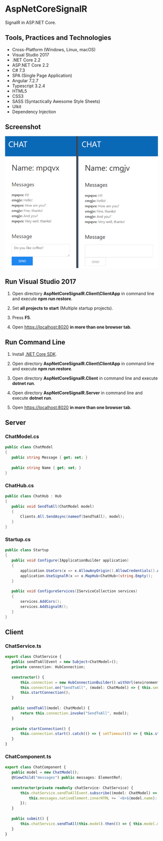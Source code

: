 # AspNetCoreSignalR

SignalR in ASP.NET Core.

## Tools, Practices and Technologies

* Cross-Platform (Windows, Linux, macOS)
* Visual Studio 2017
* .NET Core 2.2
* ASP.NET Core 2.2
* C# 7.3
* SPA (Single Page Application)
* Angular 7.2.7
* Typescript 3.2.4
* HTML5
* CSS3
* SASS (Syntactically Awesome Style Sheets)
* UIkit
* Dependency Injection

## Screenshot

![Screenshot](Screenshot.png)

## Run Visual Studio 2017

1. Open directory **AspNetCoreSignalR.Client\ClientApp** in command line and execute **npm run restore**.

2. Set **all projects to start** (Multiple startup projects).

5. Press **F5**.

6. Open <https://localhost:8020> **in more than one browser tab**.

## Run Command Line

1. Install [.NET Core SDK](https://aka.ms/dotnet-download).

2. Open directory **AspNetCoreSignalR.Client\ClientApp** in command line and execute **npm run restore**.

3. Open directory **AspNetCoreSignalR.Client** in command line and execute **dotnet run**.

4. Open directory **AspNetCoreSignalR.Server** in command line and execute **dotnet run**.

5. Open <https://localhost:8020> **in more than one browser tab**.

## Server

### ChatModel.cs

 ```csharp
public class ChatModel
{
    public string Message { get; set; }

    public string Name { get; set; }
}
 ```

### ChatHub.cs

 ```csharp
public class ChatHub : Hub
{
    public void SendToAll(ChatModel model)
    {
        Clients.All.SendAsync(nameof(SendToAll), model);
    }
}
 ```

### Startup.cs

 ```csharp
public class Startup
{
    public void Configure(IApplicationBuilder application)
    {
        application.UseCors(x => x.AllowAnyOrigin().AllowCredentials().AllowAnyHeader().AllowAnyMethod());
        application.UseSignalR(x => x.MapHub<ChatHub>(string.Empty));
    }

    public void ConfigureServices(IServiceCollection services)
    {
        services.AddCors();
        services.AddSignalR();
    }
}
 ```

## Client

### ChatService.ts

 ```typescript
export class ChatService {
    public sendToAllEvent = new Subject<ChatModel>();
    private connection: HubConnection;

    constructor() {
        this.connection = new HubConnectionBuilder().withUrl(environment.chatHubUrl).build();
        this.connection.on("SendToAll", (model: ChatModel) => { this.sendToAllEvent.next(model); });
        this.startConnection();
    }

    public sendToAll(model: ChatModel) {
        return this.connection.invoke("SendToAll", model);
    }

    private startConnection() {
        this.connection.start().catch(() => { setTimeout(() => { this.startConnection(); }, 5000); });
    }
}
```

### ChatComponent.ts

 ```typescript
export class ChatComponent {
    public model = new ChatModel();
    @ViewChild("messages") public messages: ElementRef;

    constructor(private readonly chatService: ChatService) {
        this.chatService.sendToAllEvent.subscribe((model: ChatModel) => {
            this.messages.nativeElement.innerHTML += `<b>${model.name}: </b> ${model.message} <br />`;
        });
    }

    public submit() {
        this.chatService.sendToAll(this.model).then(() => { this.model.message = ""; });
    }
}
```
